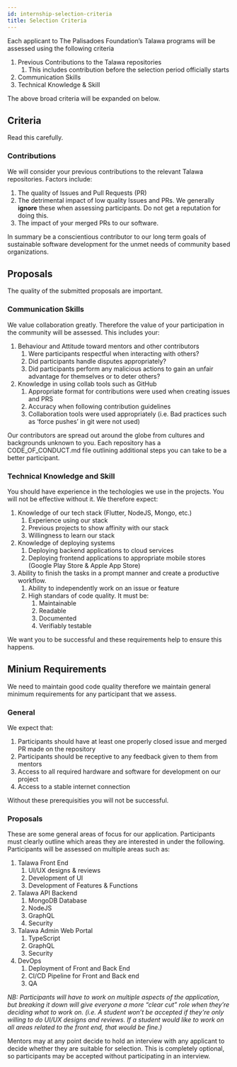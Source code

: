 ```yaml
---
id: internship-selection-criteria
title: Selection Criteria
---
```



Each applicant to The Palisadoes Foundation’s Talawa programs will be assessed using the following criteria

1. Previous Contributions to the Talawa repositories
    1. This includes contribution before the selection period officially starts
2. Communication Skills
3. Technical Knowledge & Skill

The above broad criteria will be expanded on below.

## Criteria

Read this carefully.

### Contributions

We will consider your previous contributions to the relevant Talawa repositories. Factors include:

 1. The quality of Issues and Pull Requests (PR)
 2. The detrimental impact of low quality Issues and PRs. We generally **ignore** these when assessing participants. Do not get a reputation for doing this.
 3. The impact of your merged PRs to our software.

In summary be a conscientious contributor to our long term goals of sustainable software development for the unmet needs of community based organizations.

## Proposals

The quality of the submitted proposals are important.

### Communication Skills

We value collaboration greatly. Therefore the value of your participation in the community will be assessed. This includes your:
 1. Behaviour and Attitude toward mentors and other contributors
     1. Were participants respectful when interacting with others?
     2. Did participants handle disputes appropriately?
     3. Did participants perform any malicious actions to gain an unfair advantage for themselves or to deter others?
 2. Knowledge in using collab tools such as GitHub
     1. Appropriate format for contributions were used when creating issues and PRS
     2. Accuracy when following contribution guidelines
     3. Collaboration tools were used appropriately (i.e. Bad practices such as ‘force pushes’ in git were not used)

Our contributors are spread out around the globe from cultures and backgrounds unknown to you. Each repository has a CODE_OF_CONDUCT.md file outlining additional steps you can take to be a better participant.

### Technical Knowledge and Skill

You should have experience in the techologies we use in the projects. You will not be effective without it. We therefore expect:

 1. Knowledge of our tech stack (Flutter, NodeJS, Mongo, etc.)
     1. Experience using our stack
     2. Previous projects to show affinity with our stack
     3. Willingness to learn our stack
 2. Knowledge of deploying systems
     1. Deploying backend applications to cloud services
     2. Deploying frontend applications to appropriate mobile stores (Google Play Store & Apple App Store)
 3. Ability to finish the tasks in a prompt manner and create a productive workflow.
     1. Ability to independently work on an issue or feature
     2. High standars of code quality. It must be:
         1. Maintainable
         2. Readable
         3. Documented
         4. Verifiably testable

We want you to be successful and these requirements help to ensure this happens.

## Minium Requirements

We need to maintain good code quality therefore we maintain general minimum requirements for any participant that we assess.

### General 

We expect that:
1. Participants should have at least one properly closed issue and merged PR made on the repository
2. Participants should be receptive to any feedback given to them from mentors
3. Access to all required hardware and software for development on our project
4. Access to a stable internet connection

Without these prerequisities you will not be successful.

### Proposals

These are some general areas of focus for our application. Participants must clearly outline which areas they are interested in under the following. Participants will be assessed on multiple areas such as:

1. Talawa Front End
    1. UI/UX designs & reviews
    2. Development of UI
    3. Development of Features & Functions
2. Talawa API Backend
    1. MongoDB Database
    2. NodeJS
    3. GraphQL
    4. Security
3. Talawa Admin Web Portal
    1. TypeScript
    2. GraphQL
    3. Security
4. DevOps
    1. Deployment of Front and Back End
    2. CI/CD Pipeline for Front and Back end
    3. QA

_NB: Participants will have to work on multiple aspects of the application, but breaking it down will give everyone a more “clear cut” role when they’re deciding what to work on. (i.e. A student won’t be accepted if they're only willing to do UI/UX designs and reviews. If a student would like to work on all areas related to the front end, that would be fine.)_

Mentors may at any point decide to hold an interview with any applicant to decide whether they are suitable for selection. This is completely optional, so participants may be accepted without participating in an interview.
